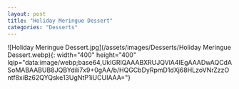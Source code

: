 ```yaml
---
layout: post
title: "Holiday Meringue Dessert"
categories: "Desserts"
---
```

![Holiday Meringue Dessert.jpg](/assets/images/Desserts/Holiday Meringue Dessert.webp){: width="400" height="400" lqip="data:image/webp;base64,UklGRlQAAABXRUJQVlA4IEgAAADwAQCdASoMABAABUB8JQBYdiIi7x9+0gAA/b/HQGCbDyRpmD1dXj68HLzoVNrZzzOntf8xiBz62QYQske13UgNtP1iUCUIAAA="}

